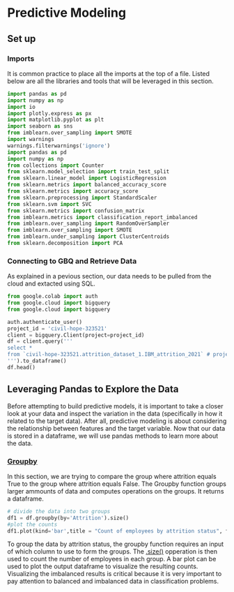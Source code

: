 # Predictive Modeling

## Set up


### Imports 
It is common practice to place all the imports at the top of a file. Listed below are all the libraries and tools that will be leveraged in this section. 

``` python
import pandas as pd
import numpy as np
import io
import plotly.express as px
import matplotlib.pyplot as plt
import seaborn as sns
from imblearn.over_sampling import SMOTE
import warnings
warnings.filterwarnings('ignore')
import pandas as pd
import numpy as np
from collections import Counter
from sklearn.model_selection import train_test_split
from sklearn.linear_model import LogisticRegression
from sklearn.metrics import balanced_accuracy_score
from sklearn.metrics import accuracy_score
from sklearn.preprocessing import StandardScaler
from sklearn.svm import SVC
from sklearn.metrics import confusion_matrix
from imblearn.metrics import classification_report_imbalanced
from imblearn.over_sampling import RandomOverSampler
from imblearn.over_sampling import SMOTE
from imblearn.under_sampling import ClusterCentroids
from sklearn.decomposition import PCA

```

### Connecting to GBQ and Retrieve Data
As explained in a pevious section, our data needs to be pulled from the cloud and extacted using SQL. 
``` python
from google.colab import auth
from google.cloud import bigquery
from google.cloud import bigquery

auth.authenticate_user()
project_id = 'civil-hope-323521'
client = bigquery.Client(project=project_id)
df = client.query('''
select * 
from `civil-hope-323521.attrition_dataset_1.IBM_attrition_2021` # project_id.database.table
''').to_dataframe()
df.head() 
```

## Leveraging Pandas to Explore the Data 

Before attempting to build predictive models, it is important to take a closer look at your data and inspect the variation in the data (specifically in how it related to the target data). After all, predictive modeling is about considering the relationship between features and the target variable. Now that our data is stored in a dataframe, we will use pandas methods to learn more about the data.

### [Groupby](https://pandas.pydata.org/docs/reference/api/pandas.DataFrame.groupby.html)

In this section, we are trying to compare the group where attrition equals True to the group where attrition equals False. The Groupby function groups larger ammounts of data and computes operations on the groups. It returns a dataframe. 

``` python
# divide the data into two groups
df1 = df.groupby(by='Attrition').size()
#plot the counts
df1.plot(kind='bar',title = "Count of employees by attrition status", figsize=(10,10))
```

To group the data by attrition status, the groupby function requires an input of which column to use to form the groups. The [.size()](https://pandas.pydata.org/docs/reference/api/pandas.core.groupby.GroupBy.size.html) opperation is then used to count the number of employees in each group. A bar plot can be used to plot the output dataframe to visualize the resulting counts. Visualizing the imbalanced results is critical because it is very important to pay attention to balanced and imbalanced data in classification problems. 
